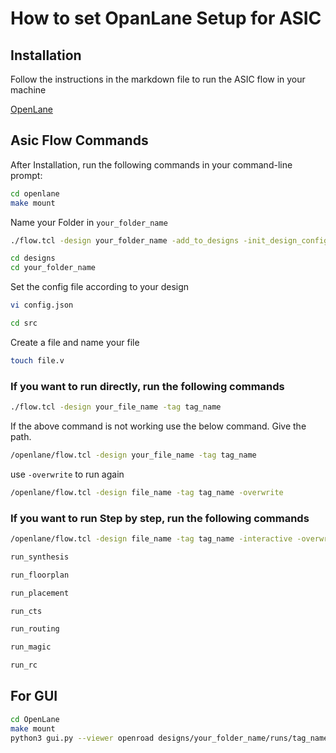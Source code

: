 # How to set OpanLane Setup for ASIC

## Installation
Follow the instructions in the markdown file to run the ASIC flow in your machine

[OpenLane](https://github.com/The-OpenROAD-Project/OpenLane/blob/master/README.md)

## Asic Flow Commands
After Installation, run the following commands in your command-line prompt:

```sh
cd openlane
make mount
```
Name your Folder in `your_folder_name`
```sh
./flow.tcl -design your_folder_name -add_to_designs -init_design_config
```

```sh
cd designs
cd your_folder_name
```
Set the config file according to your design
```sh
vi config.json	
```

```sh
cd src
```
Create a file and name your file 
```sh
touch file.v
```
### If you want to run directly, run the following commands
```sh
./flow.tcl -design your_file_name -tag tag_name
```
If the above command is not working use the below command. Give the path.
```sh
/openlane/flow.tcl -design your_file_name -tag tag_name
```
use `-overwrite` to run again
```sh
/openlane/flow.tcl -design file_name -tag tag_name -overwrite
```
### If you want to run Step by step, run the following commands
```sh
/openlane/flow.tcl -design file_name -tag tag_name -interactive -overwrite
```

```sh
run_synthesis
```
```sh
run_floorplan
```
```sh
run_placement
```
```sh
run_cts
```
```sh
run_routing
```
```sh
run_magic
```
```sh
run_rc
```
## For GUI

```sh
cd OpenLane
make mount
python3 gui.py --viewer openroad designs/your_folder_name/runs/tag_name/
```
